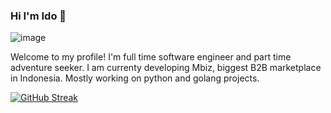 ### Hi I'm Ido 👋

![image](https://img.shields.io/badge/LinkedIn-0077B5?style=for-the-badge&logo=linkedin&logoColor=white)

Welcome to my profile! I'm full time software engineer and part time adventure seeker. I am currenty developing Mbiz, biggest B2B marketplace in Indonesia. Mostly working on python and golang projects.

[![GitHub Streak](https://streak-stats.demolab.com/?user=idoyudha)](https://git.io/streak-stats)
<!--
**idoyudha/idoyudha** is a ✨ _special_ ✨ repository because its `README.md` (this file) appears on your GitHub profile.

Here are some ideas to get you started:

- 🔭 I’m currently working on ...
- 🌱 I’m currently learning ...
- 👯 I’m looking to collaborate on ...
- 🤔 I’m looking for help with ...
- 💬 Ask me about ...
- 📫 How to reach me: ...
- 😄 Pronouns: ...
- ⚡ Fun fact: ...
-->
